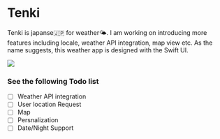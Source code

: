 # Tenki

Tenki is japanse🇯🇵 for weather🌤. I am working on introducing more features including locale, weather API integration, map view etc. As the name suggests, this weather app is designed with the Swift UI. 

![](https://res.cloudinary.com/plartfomx/image/upload/v1613659843/Rotato_Snapshot_imsjcx.png)

### See the following Todo list

- [ ] Weather API integration
- [ ] User location Request
- [ ] Map
- [ ] Persnalization
- [ ] Date/Night Support